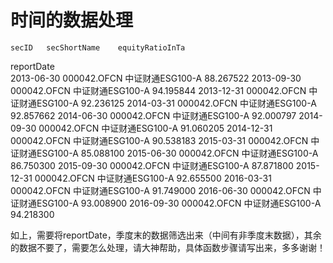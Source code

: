 # 时间的数据处理

	secID	secShortName	equityRatioInTa
reportDate			
2013-06-30	000042.OFCN	中证财通ESG100-A	88.267522
2013-09-30	000042.OFCN	中证财通ESG100-A	94.195844
2013-12-31	000042.OFCN	中证财通ESG100-A	92.236125
2014-03-31	000042.OFCN	中证财通ESG100-A	92.857662
2014-06-30	000042.OFCN	中证财通ESG100-A	92.000797
2014-09-30	000042.OFCN	中证财通ESG100-A	91.060205
2014-12-31	000042.OFCN	中证财通ESG100-A	90.538183
2015-03-31	000042.OFCN	中证财通ESG100-A	85.088100
2015-06-30	000042.OFCN	中证财通ESG100-A	86.750300
2015-09-30	000042.OFCN	中证财通ESG100-A	87.871800
2015-12-31	000042.OFCN	中证财通ESG100-A	92.655500
2016-03-31	000042.OFCN	中证财通ESG100-A	91.749000
2016-06-30	000042.OFCN	中证财通ESG100-A	93.008900
2016-09-30	000042.OFCN	中证财通ESG100-A	94.218300

如上，需要将reportDate，季度末的数据筛选出来（中间有非季度末数据），其余的数据不要了，需要怎么处理，请大神帮助，具体函数步骤请写出来，多多谢谢！